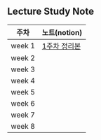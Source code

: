 ## Lecture Study Note

| 주차 | 노트(notion) |
|------|------|
| week 1 | [1주차 정리본](https://nayoungii.notion.site/Section-2-1efa9dd9873780febb51d5ea78605ea2?pvs=4) |
| week 2 |  |
| week 3 |  |
| week 4 |  |
| week 5 |  |
| week 6 |  |
| week 7 |  |
| week 8 |  |